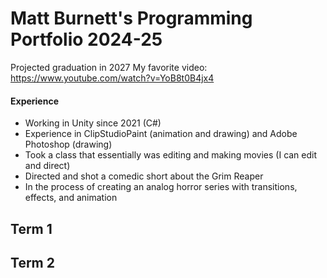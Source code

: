 # Matt Burnett's Programming Portfolio 2024-25
Projected graduation in 2027
My favorite video: https://www.youtube.com/watch?v=YoB8t0B4jx4

#### Experience
* Working in Unity since 2021 (C#)
* Experience in ClipStudioPaint (animation and drawing) and Adobe Photoshop (drawing)
* Took a class that essentially was editing and making movies (I can edit and direct)
* Directed and shot a comedic short about the Grim Reaper
* In the process of creating an analog horror series with transitions, effects, and animation

## Term 1

## Term 2
